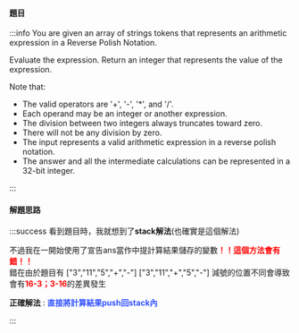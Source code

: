 #### 題目
:::info
You are given an array of strings tokens that represents an arithmetic expression in a Reverse Polish Notation.

Evaluate the expression. Return an integer that represents the value of the expression.

Note that:

- The valid operators are '+', '-', '*', and '/'.
- Each operand may be an integer or another expression.
- The division between two integers always truncates toward zero.
- There will not be any division by zero.
- The input represents a valid arithmetic expression in a reverse polish notation.
- The answer and all the intermediate calculations can be represented in a 32-bit integer.


:::
#### 解題思路
:::success
看到題目時，我就想到了**stack解法**(也確實是這個解法)

不過我在一開始使用了宣告ans當作中提計算結果儲存的變數<font color="#f00">**！！這個方法會有錯！！**</font><br>
錯在由於題目有
["3","11","5","+","-"]
["3","11","+","5","-"]
減號的位置不同會導致會有<font color="#f00">**16-3；3-16**</font>的差異發生
    
**正確解法** : <font color="#3353FF">**直接將計算結果push回stack內**</font>


:::